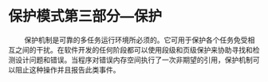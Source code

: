 # 保护模式第三部分—保护    
&emsp;&emsp; 保护机制是可靠的多任务运行环境所必须的。它可用于保护各个任务免受相互之间的干扰。在软件开发的任何阶段都可以使用段级和页级保护来协助寻找和检测设计问题和错误。当程序对错误内存空间执行了一次非期望的引用，保护机制可以阻止这种操作并且报告此类事件。
